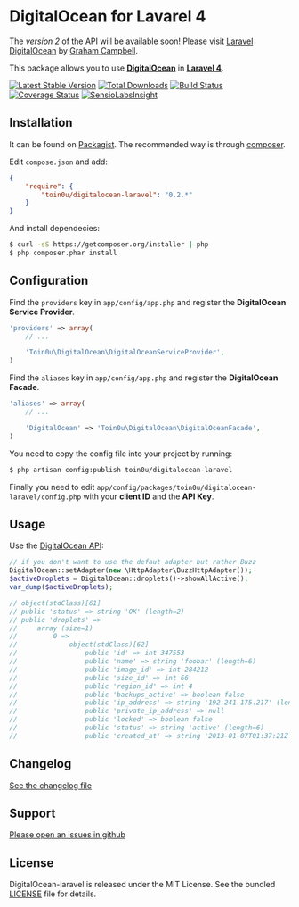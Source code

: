 DigitalOcean for Lavarel 4
==========================

The *version 2* of the API will be available soon!
Please visit [Laravel DigitalOcean](https://github.com/GrahamCampbell/Laravel-DigitalOcean) by [Graham Campbell](https://github.com/GrahamCampbell).

This package allows you to use [**DigitalOcean**](https://github.com/toin0u/DigitalOcean) in [**Laravel 4**](http://laravel.com/).

[![Latest Stable Version](https://poser.pugx.org/toin0u/DigitalOcean-laravel/v/stable.png)](https://packagist.org/packages/toin0u/DigitalOcean-laravel)
[![Total Downloads](https://poser.pugx.org/toin0u/DigitalOcean-laravel/downloads.png)](https://packagist.org/packages/toin0u/DigitalOcean-laravel)
[![Build Status](https://secure.travis-ci.org/toin0u/DigitalOcean-laravel.png)](http://travis-ci.org/toin0u/DigitalOcean-laravel)
[![Coverage Status](https://coveralls.io/repos/toin0u/DigitalOcean-laravel/badge.png)](https://coveralls.io/r/toin0u/DigitalOcean-laravel)
[![SensioLabsInsight](https://insight.sensiolabs.com/projects/e0ddcf83-1a5c-45ee-a8fb-53de345eecfe/mini.png)](https://insight.sensiolabs.com/projects/e0ddcf83-1a5c-45ee-a8fb-53de345eecfe)


Installation
------------

It can be found on [Packagist](https://packagist.org/packages/toin0u/digitalocean-laravel).
The recommended way is through [composer](http://getcomposer.org).

Edit `compose.json` and add:

```json
{
    "require": {
        "toin0u/digitalocean-laravel": "0.2.*"
    }
}
```

And install dependecies:

```bash
$ curl -sS https://getcomposer.org/installer | php
$ php composer.phar install
```


Configuration
-------------

Find the `providers` key in `app/config/app.php` and register the **DigitalOcean Service Provider**.

```php
'providers' => array(
    // ...

    'Toin0u\DigitalOcean\DigitalOceanServiceProvider',
)
```

Find the `aliases` key in `app/config/app.php` and register the **DigitalOcean Facade**.

```php
'aliases' => array(
    // ...

    'DigitalOcean' => 'Toin0u\DigitalOcean\DigitalOceanFacade',
)
```

You need to copy the config file into your project by running:

```bash
$ php artisan config:publish toin0u/digitalocean-laravel
```

Finally you need to edit `app/config/packages/toin0u/digitalocean-laravel/config.php` with your **client ID**
and the **API Key**.


Usage
-----

Use the [DigitalOcean API](https://github.com/toin0u/DigitalOcean#api):

```php
// if you don't want to use the defaut adapter but rather Buzz
DigitalOcean::setAdapter(new \HttpAdapter\BuzzHttpAdapter());
$activeDroplets = DigitalOcean::droplets()->showAllActive();
var_dump($activeDroplets);

// object(stdClass)[61]
// public 'status' => string 'OK' (length=2)
// public 'droplets' =>
//     array (size=1)
//         0 =>
//             object(stdClass)[62]
//                 public 'id' => int 347553
//                 public 'name' => string 'foobar' (length=6)
//                 public 'image_id' => int 284212
//                 public 'size_id' => int 66
//                 public 'region_id' => int 4
//                 public 'backups_active' => boolean false
//                 public 'ip_address' => string '192.241.175.217' (length=15)
//                 public 'private_ip_address' => null
//                 public 'locked' => boolean false
//                 public 'status' => string 'active' (length=6)
//                 public 'created_at' => string '2013-01-07T01:37:21Z' (length=20)
```


Changelog
---------

[See the changelog file](https://github.com/toin0u/DigitalOcean-laravel/blob/master/CHANGELOG.md)


Support
-------

[Please open an issues in github](https://github.com/toin0u/DigitalOcean-laravel/issues)


License
-------

DigitalOcean-laravel is released under the MIT License. See the bundled
[LICENSE](https://github.com/toin0u/DigitalOcean-laravel/blob/master/LICENSE) file for details.
